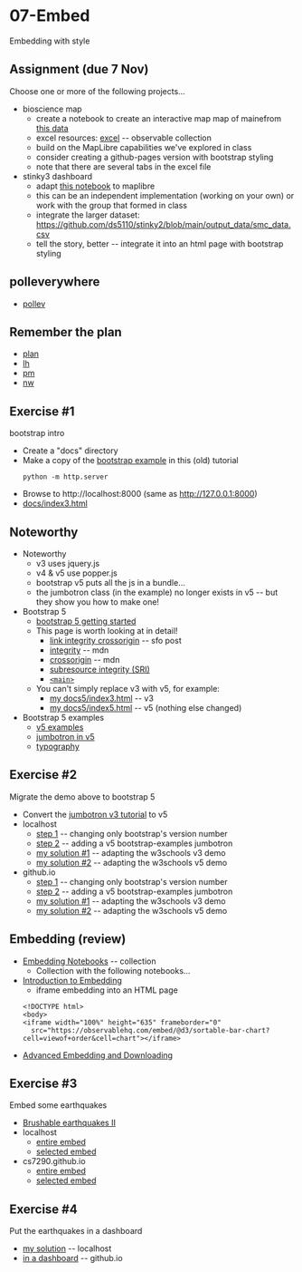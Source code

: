 
# 07-Embed

Embedding with style

## Assignment (due 7 Nov)

Choose one or more of the following projects...

* bioscience map
  * create a notebook to create an interactive map map of mainefrom [this data](./data)
  * excel resources: [excel](https://observablehq.com/collection/@observablehq/excel) -- observable collection
  * build on the MapLibre capabilities we've explored in class
  * consider creating a github-pages version with bootstrap styling
  * note that there are several tabs in the excel file
* stinky3 dashboard
  * adapt [this notebook](https://observablehq.com/d/c715e75b5b4c5cfd) to maplibre
  * this can be an independent implementation (working on your own) or work with the group that formed in class
  * integrate the larger dataset: https://github.com/ds5110/stinky2/blob/main/output_data/smc_data.csv
  * tell the story, better -- integrate it into an html page with bootstrap styling

## polleverywhere

* [pollev](http://pollev.com/pbogden)

## Remember the plan

* [plan](plan.md)
* [lh](https://observablehq.com/d/40eebddc9b8eba2d@244)
* [pm](https://observablehq.com/d/271570a96e6dcedf@940)
* [nw](https://observablehq.com/d/ecc6cb841de8b550@632)

## Exercise #1

bootstrap intro

* Create a "docs" directory
* Make a copy of the [bootstrap example](https://www.w3schools.com/bootstrap/) in this (old) tutorial
  ```
  python -m http.server
  ```
* Browse to http://localhost:8000 (same as http://127.0.0.1:8000)
* [docs/index3.html](http://localhost:8000/docs/index3.html)

## Noteworthy

* Noteworthy
  * v3 uses jquery.js
  * v4 & v5 use popper.js
  * bootstrap v5 puts all the js in a bundle...
  * the jumbotron class (in the example) no longer exists in v5 -- but they show you how to make one!
* Bootstrap 5
  * [bootstrap 5 getting started](https://getbootstrap.com/docs/5.2/getting-started/introduction/)
  * This page is worth looking at in detail!
    * [link integrity crossorigin](https://stackoverflow.com/questions/32039568/what-are-the-integrity-and-crossorigin-attributes) -- sfo post
    * [integrity](https://developer.mozilla.org/en-US/docs/Web/Security/Subresource_Integrity) -- mdn
    * [crossorigin](https://developer.mozilla.org/en-US/docs/Web/HTML/Attributes/crossorigin) -- mdn
    * [subresource integrity (SRI)](https://developer.mozilla.org/en-US/docs/Web/Security/Subresource_Integrity)
    * [`<main>`](https://developer.mozilla.org/en-US/docs/Web/HTML/Element/main)
  * You can't simply replace v3 with v5, for example:
    * [my docs5/index3.html](http://localhost:8000/index3.html) -- v3
    * [my docs5/index5.html](http://localhost:8000/index5.html) -- v5 (nothing else changed)
* Bootstrap 5 examples
  * [v5 examples](https://getbootstrap.com/docs/5.2/examples/)
  * [jumbotron in v5](https://getbootstrap.com/docs/5.2/examples/jumbotron/)
  * [typography](https://getbootstrap.com/docs/5.2/content/typography/)

## Exercise #2

Migrate the demo above to bootstrap 5

* Convert the [jumbotron v3 tutorial](https://www.w3schools.com/bootstrap/) to v5
* localhost
  * [step 1](http://localhost:8000/index4.html) -- changing only bootstrap's version number
  * [step 2](http://localhost:8000/index5.html) -- adding a v5 bootstrap-examples jumbotron
  * [my solution #1](http://localhost:8000/index6.html) -- adapting the w3schools v3 demo
  * [my solution #2](http://localhost:8000/index7.html) -- adapting the w3schools v5 demo
* github.io
  * [step 1](http://cs7290.github.io/fall-2022/index4.html) -- changing only bootstrap's version number
  * [step 2](http://cs7290.github.io/fall-2022/index5.html) -- adding a v5 bootstrap-examples jumbotron
  * [my solution #1](http://cs7290.github.io/fall-2022/index6.html) -- adapting the w3schools v3 demo
  * [my solution #2](http://cs7290.github.io/fall-2022/index7.html) -- adapting the w3schools v5 demo

## Embedding (review)

* [Embedding Notebooks](https://observablehq.com/collection/@observablehq/embedding-notebooks) -- collection
  * Collection with the following notebooks...
* [Introduction to Embedding](https://observablehq.com/@observablehq/embeds)
  * iframe embedding into an HTML page
  ```
  <!DOCTYPE html>
  <body>
  <iframe width="100%" height="635" frameborder="0"
    src="https://observablehq.com/embed/@d3/sortable-bar-chart?cell=viewof+order&cell=chart"></iframe>
  ```
* [Advanced Embedding and Downloading](https://observablehq.com/@observablehq/advanced-embeds)

## Exercise #3

Embed some earthquakes

* [Brushable earthquakes II](https://observablehq.com/@pbogden/brushable-earthquakes-ii)
* localhost
  * [entire embed](http://localhost:8000/docs/index0.html)
  * [selected embed](http://localhost:8000/docs/index1.html)
* cs7290.github.io
  * [entire embed](http://cs7290.github.io/fall-2022/index0.html)
  * [selected embed](http://cs7290.github.io/fall-2022/index1.html)

## Exercise #4

Put the earthquakes in a dashboard

* [my solution](http://localhost:8000/docs/index2.html) -- localhost
* [in a dashboard](http://cs7290.github.io/fall-2022/index2.html) -- github.io
